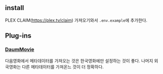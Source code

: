 ## install

PLEX CLAIM(https://plex.tv/claim) 가져오기와서 `.env.example`에 추가한다.

## Plug-ins

### [DaumMovie](https://github.com/axfree/DaumMovie.bundle)

다음영화에서 메타데이터를 가져오는 것은 한국영화에만 설정하는 것이 좋다. 나머지 외국영화는 다른 메타데이터를 가져온느 것이 더 정확하다.
